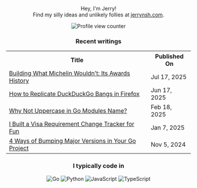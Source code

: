 <div align="center">

Hey, I'm Jerry!<br>
Find my silly ideas and unlikely follies at <a href="https://jerrynsh.com/" rel="me">jerrynsh.com</a>.

![Profile view counter](https://komarev.com/ghpvc/?username=ngshiheng&style=flat&abbreviated=true&color=2666CF)

### Recent writings

<table>
  <tr><th>Title</th><th>Published On</th></tr>
  <!-- BLOG-POST-LIST:START --><tr><td><a href="https://jerrynsh.com/building-what-michelin-wouldnt-its-awards-history/">Building What Michelin Wouldn’t: Its Awards History</a></td><td>Jul 17, 2025</td></tr><tr><td><a href="https://jerrynsh.com/how-to-replicate-duckduckgo-bangs-in-firefox/">How to Replicate DuckDuckGo Bangs in Firefox</a></td><td>Jun 17, 2025</td></tr><tr><td><a href="https://jerrynsh.com/why-not-uppercase-in-go-modules-name/">Why Not Uppercase in Go Modules Name?</a></td><td>Feb 18, 2025</td></tr><tr><td><a href="https://jerrynsh.com/i-built-a-visa-requirement-change-tracker-for-fun/">I Built a Visa Requirement Change Tracker for Fun</a></td><td>Jan 7, 2025</td></tr><tr><td><a href="https://jerrynsh.com/4-ways-of-bumping-go-major-version/">4 Ways of Bumping Major Versions in Your Go Project</a></td><td>Nov 5, 2024</td></tr><!-- BLOG-POST-LIST:END -->
</table>

### I typically code in

![Go](https://img.shields.io/badge/Code-Go-informational?style=flat&logo=go&logoColor=white&color=2666CF)
![Python](https://img.shields.io/badge/Code-Python-informational?style=flat&logo=python&logoColor=white&color=2666CF)
![JavaScript](https://img.shields.io/badge/Code-JavaScript-informational?style=flat&logo=javascript&logoColor=white&color=2666CF)
![TypeScript](https://img.shields.io/badge/Code-TypeScript-informational?style=flat&logo=typescript&logoColor=white&color=2666CF)

</div>
